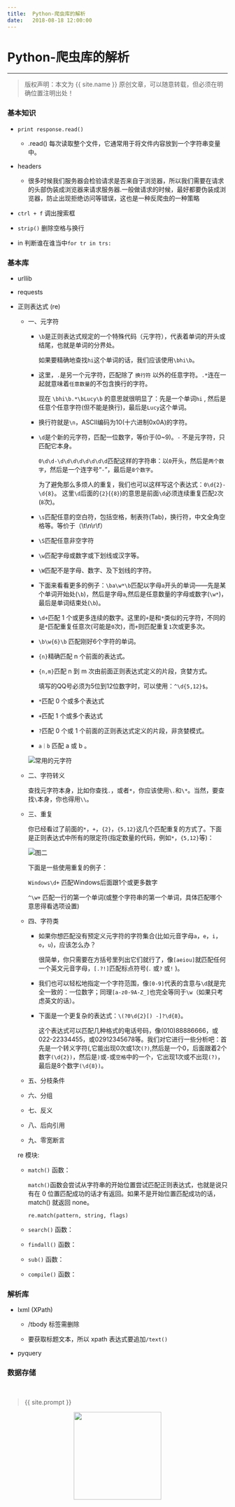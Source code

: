 ```yaml
---           
title:  Python-爬虫库的解析
date:   2018-08-18 12:00:00
---
```

# Python-爬虫库的解析

***
> 版权声明：本文为 {{ site.name }} 原创文章，可以随意转载，但必须在明确位置注明出处！

### 基本知识
- `print response.read()`
  - .read() 每次读取整个文件，它通常用于将文件内容放到一个字符串变量中。

- headers
  - 很多时候我们服务器会检验请求是否来自于浏览器，所以我们需要在请求的头部伪装成浏览器来请求服务器.一般做请求的时候，最好都要伪装成浏览器，防止出现拒绝访问等错误，这也是一种反爬虫的一种策略
- `ctrl + f` 调出搜索框
- `strip()`   删除空格与换行
- in   判断谁在谁当中`for tr in trs:`
### 基本库

- urllib

- requests

- 正则表达式 (re)

  - 一、元字符

    - `\b`是正则表达式规定的一个特殊代码（元字符），代表着单词的开头或结尾，也就是单词的分界处。

      如果要精确地查找`hi`这个单词的话，我们应该使用`\bhi\b`。

    - 这里，`.`是另一个元字符，匹配除了 `换行符` 以外的任意字符。`.*`连在一起就意味着`任意数量`的不包含换行的字符。

      现在 `\bhi\b.*\bLucy\b` 的意思就很明显了：先是一个单词`hi` , 然后是任意个任意字符(但不能是换行)，最后是`Lucy`这个单词。

    - 换行符就是`\n`，ASCII编码为10(十六进制0x0A)的字符。

    - `\d`是个新的元字符，匹配一位数字，等价于(0~9)。`-` 不是元字符，只匹配它本身。

      `0\d\d-\d\d\d\d\d\d\d\d`匹配这样的字符串：以`0`开头，然后是`两个数字`，然后是一个连字号“`-`”，最后是`8个数字`。

      为了避免那么多烦人的重复，我们也可以这样写这个表达式：`0\d{2}-\d{8}`。 这里`\d`后面的`{2}`(`{8}`)的意思是前面`\d`必须连续重复匹配`2`次(`8`次)。

    - `\s`匹配任意的空白符，包括空格，制表符(Tab)，换行符，中文全角空格等。等价于（\t\n\r\f）

    - `\S`匹配任意非空字符

    - `\w`匹配字母或数字或下划线或汉字等。 

    - `\W`匹配不是字母、数字、及下划线的字符。

    - 下面来看看更多的例子：`\ba\w*\b`匹配以字母`a`开头的单词——先是某个单词开始处(`\b`)，然后是字母`a`,然后是任意数量的字母或数字(`\w*`)，最后是单词结束处(`\b`)。

    - `\d+`匹配 1 个或更多连续的数字。这里的`+`是和`*`类似的元字符，不同的是`*`匹配重复任意次(可能是`0`次)，而`+`则匹配重复`1`次或更多次。

    - `\b\w{6}\b` 匹配刚好6个字符的单词。

    - `{n}`精确匹配 n 个前面的表达式。

    - `{n,m}`匹配 n 到 m 次由前面正则表达式定义的片段，贪婪方式。

      填写的QQ号必须为5位到12位数字时，可以使用：`^\d{5,12}$`。 

    - `*`匹配 0 个或多个表达式

    - `+`匹配 1 个或多个表达式

    - `?`匹配 0 个或 1 个前面的正则表达式定义的片段，非贪婪模式。

    - `a｜b`  匹配 a 或 b 。

    ![常用的元字符 ](C:\Users\LINJI\Desktop\moistlin\images\QQ截图20180822213926.jpg)

  - 二、字符转义

    查找元字符本身，比如你查找`.`，或者`*`，你应该使用`\.`和`\*`。当然，要查找`\`本身，你也得用`\\`。

  - 三、重复

    你已经看过了前面的`*`，`+`，`{2}`，`{5,12}`这几个匹配重复的方式了。下面是正则表达式中所有的限定符(指定数量的代码，例如`*`，`{5,12}`等)： 

    ![图二](C:\Users\LINJI\Desktop\moistlin\images\QQ截图20180822214629.jpg)

    下面是一些使用重复的例子：

    `Windows\d+`  匹配Windows后面跟1个或更多数字

    `^\w+`  匹配一行的第一个单词(或整个字符串的第一个单词，具体匹配哪个意思得看选项设置)

  - 四、字符类

    - 如果你想匹配没有预定义元字符的字符集合(比如元音字母`a`，`e`，`i`，`o`，`u`)，应该怎么办？

      很简单，你只需要在方括号里列出它们就行了，像`[aeiou]`就匹配任何一个英文元音字母，`[.?!]`匹配标点符号(`.` 或`?` 或`!` )。

    - 我们也可以轻松地指定一个字符范围，像`[0-9]`代表的含意与`\d`就是完全一致的：一位数字；同理`[a-z0-9A-Z_]`也完全等同于`\w`（如果只考虑英文的话）。

    - 下面是一个更复杂的表达式：`\(?0\d{2}[) -]?\d{8}`。

      这个表达式可以匹配几种格式的电话号码，像(010)88886666，或022-22334455，或02912345678等。我们对它进行一些分析吧：首先是一个转义字符\(,它能出现0次或1次`(?)`,然后是一个0，后面跟着2个数字`(\d{2})`，然后是`)`或`-`或`空格`中的一个，它出现1次或不出现`(?)`，最后是8个数字`(\d{8})`。

  - 五、分枝条件

  - 六、分组

  - 七、反义

  - 八、后向引用

  - 九、零宽断言

    [正则表达式]: http://www.cnblogs.com/hustskyking/archive/2013/06/04/RegExp.html#greedyandlazy

  re 模块:

  - `match()` 函数：

    `match()`函数会尝试从字符串的开始位置尝试匹配正则表达式，也就是说只有在 0 位置匹配成功的话才有返回。如果不是开始位置匹配成功的话，match() 就返回 none。 

    ```
    re.match(pattern, string, flags)
    ```

  - `search()` 函数：

  - `findall()` 函数：

  - `sub()` 函数：

  - `compile()` 函数：

  

  

### 解析库

- lxml (XPath)

  - /tbody  标签需删除 

  - 要获取标题文本，所以 xpath 表达式要追加`/text() `


- pyquery

### 数据存储

​    

   
> {{ site.prompt }}

<div  align="center">
<img src="https://rengui520.github.io/images/wechart.jpg" width = "200" height = "200"/>